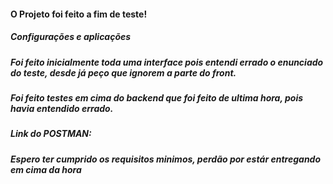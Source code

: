 <h4>O Projeto foi feito a fim de teste! </h4>

<h5> Configurações e aplicações</h5>

<h5>Foi feito inicialmente toda uma interface pois entendi errado o enunciado do teste, desde já peço que ignorem a parte do front.</h5>

<h5>Foi feito testes em cima do backend que foi feito de ultima hora, pois havia entendido errado.</h5>

<h5> Link do POSTMAN: <a href='https://drive.google.com/file/d/1uzZ6_40O69H-lSsXhqGnmAvwGSOo2NK5/view?usp=sharing'></a> </h5>

<h5> Espero ter cumprido os requisitos minimos, perdão por estár entregando em cima da hora</h5>
